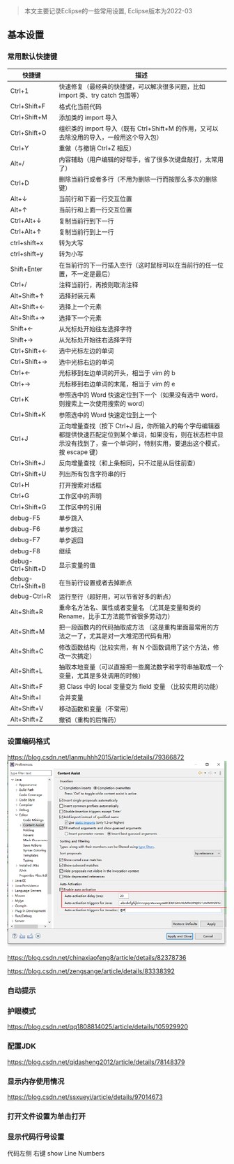 > 本文主要记录Eclipse的一些常用设置, Eclipse版本为2022-03

## 基本设置

### 常用默认快捷键

快捷键 | 描述
----|----
Ctrl+1 | 快速修复（最经典的快捷键，可以解决很多问题，比如 import 类、try catch 包围等）
Ctrl+Shift+F | 格式化当前代码
Ctrl+Shift+M | 添加类的 import 导入
Ctrl+Shift+O | 组织类的 import 导入（既有 Ctrl+Shift+M 的作用，又可以去除没用的导入，一般用这个导入包）
Ctrl+Y | 重做（与撤销 Ctrl+Z 相反）
Alt+/  | 内容辅助（用户编辑的好帮手，省了很多次键盘敲打，太常用了）
Ctrl+D | 删除当前行或者多行（不用为删除一行而按那么多次的删除键）
Alt+↓  | 当前行和下面一行交互位置
Alt+↑  | 当前行和上面一行交互位置
Ctrl+Alt+↓ | 复制当前行到下一行
Ctrl+Alt+↑ | 复制当前行到上一行
ctrl+shift+x | 转为大写
ctrl+shift+y | 转为小写
Shift+Enter | 在当前行的下一行插入空行（这时鼠标可以在当前行的任一位置，不一定是最后）
Ctrl+/ | 注释当前行，再按则取消注释
Alt+Shift+↑ | 选择封装元素
Alt+Shift+← | 选择上一个元素
Alt+Shift+→ | 选择下一个元素
Shift+← | 从光标处开始往左选择字符
Shift+→ | 从光标处开始往右选择字符
Ctrl+Shift+← | 选中光标左边的单词
Ctrl+Shift+→ | 选中光标右边的单词
Ctrl+←	| 光标移到左边单词的开头，相当于 vim 的 b
Ctrl+→	| 光标移到右边单词的末尾，相当于 vim 的 e
Ctrl+K	| 参照选中的 Word 快速定位到下一个（如果没有选中 word，则搜索上一次使用搜索的 word）
Ctrl+Shift+K | 参照选中的 Word 快速定位到上一个
Ctrl+J | 正向增量查找（按下 Ctrl+J 后，你所输入的每个字母编辑器都提供快速匹配定位到某个单词，如果没有，则在状态栏中显示没有找到了，查一个单词时，特别实用，要退出这个模式，按 escape 键）
Ctrl+Shift+J | 反向增量查找（和上条相同，只不过是从后往前查）
Ctrl+Shift+U | 列出所有包含字符串的行
Ctrl+H | 打开搜索对话框
Ctrl+G | 工作区中的声明
Ctrl+Shift+G | 工作区中的引用
debug-F5 | 单步跳入
debug-F6 | 单步跳过
debug-F7 | 单步返回
debug-F8 | 继续
debug-Ctrl+Shift+D | 显示变量的值
debug-Ctrl+Shift+B | 在当前行设置或者去掉断点
debug-Ctrl+R | 运行至行（超好用，可以节省好多的断点）
Alt+Shift+R | 重命名方法名、属性或者变量名 （尤其是变量和类的 Rename，比手工方法能节省很多劳动力）
Alt+Shift+M | 把一段函数内的代码抽取成方法 （这是重构里面最常用的方法之一了，尤其是对一大堆泥团代码有用）
Alt+Shift+C | 修改函数结构（比较实用，有 N 个函数调用了这个方法，修改一次搞定）
Alt+Shift+L | 抽取本地变量（可以直接把一些魔法数字和字符串抽取成一个变量，尤其是多处调用的时候）
Alt+Shift+F | 把 Class 中的 local 变量变为 field 变量 （比较实用的功能）
Alt+Shift+I | 合并变量
Alt+Shift+V | 移动函数和变量（不常用）
Alt+Shift+Z | 撤销（重构的后悔药）

### 设置编码格式

https://blog.csdn.net/lanmuhhh2015/article/details/79366872
![](../../images/eclipse/eclipse1.png)

https://blog.csdn.net/chinaxiaofeng8/article/details/82378736

https://blog.csdn.net/zengsange/article/details/83338392

### 自动提示

### 护眼模式

https://blog.csdn.net/qq1808814025/article/details/105929920

### 配置JDK

https://blog.csdn.net/qidasheng2012/article/details/78148379

### 显示内存使用情况

https://blog.csdn.net/ssxueyi/article/details/97014673

### 打开文件设置为单击打开

### 显示代码行号设置

代码左侧 右键 show Line Numbers
